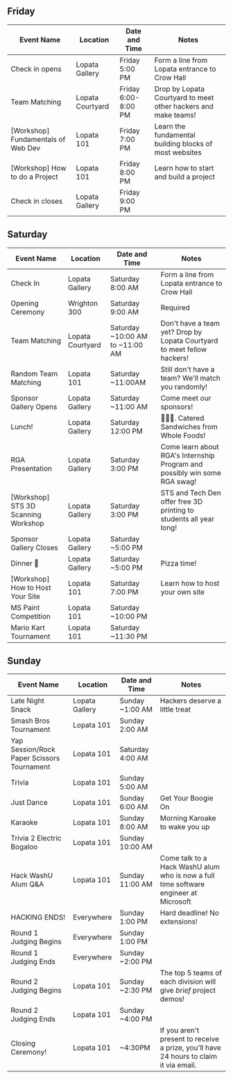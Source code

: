 ## Friday

| Event Name             | Location     | Date and Time                              | Notes                                                                                                                                       |
| ---------------------- | ------------ | ------------------------------------------ | ------------------------------------------------------------------------------------------------------------------------------------------- |
| Check in opens | Lopata Gallery | Friday 5:00 PM | Form a line from Lopata entrance to Crow Hall |
| Team Matching | Lopata Courtyard | Friday 6:00-8:00 PM | Drop by Lopata Courtyard to meet other hackers and make teams! |
| \[Workshop\] Fundamentals of Web Dev | Lopata 101 | Friday 7:00 PM | Learn the fundamental building blocks of most websites |
| \[Workshop\] How to do a Project | Lopata 101 | Friday 8:00 PM | Learn how to start and build a project |
| Check in closes | Lopata Gallery | Friday 9:00 PM | |

## Saturday

| Event Name             | Location     | Date and Time                              | Notes                                                                                                                                       |
| ---------------------- | ------------ | ------------------------------------------ | ------------------------------------------------------------------------------------------------------------------------------------------- |
| Check In | Lopata Gallery   | Saturday 8:00 AM | Form a line from Lopata entrance to Crow Hall |
| Opening Ceremony                        | Wrighton 300     | Saturday 9:00 AM                | Required |
| Team Matching                           | Lopata Courtyard | Saturday ~10:00 AM to ~11:00 AM | Don't have a team yet? Drop by Lopata Courtyard to meet fellow hackers! |
| Random Team Matching                    | Lopata 101              | Saturday ~11:00AM               | Still don't have a team? We'll match you randomly! |
| Sponsor Gallery Opens                   | Lopata Gallery   | Saturday ~11:00 AM                             | Come meet our sponsors! |
| Lunch!                                  | Lopata Gallery   | Saturday 12:00 PM               | 🍔🍔🍔. Catered Sandwiches from Whole Foods!|
| RGA Presentation              | Lopata Gallery   | Saturday 3:00 PM                             | Come learn about RGA's Internship Program and possibly win some RGA swag!|
| \[Workshop\] STS 3D Scanning Workshop               | Lopata Gallery   | Saturday 3:00 PM                             | STS and Tech Den offer free 3D printing to students all year long! |
| Sponsor Gallery Closes                   | Lopata Gallery   | Saturday ~5:00 PM                             |  |
| Dinner 🍕                               | Lopata Gallery   | Saturday ~5:00 PM                    | Pizza time! |
| \[Workshop\] How to Host Your Site | Lopata 101 | Saturday 7:00 PM | Learn how to host your own site |
| MS Paint Competition                              | Lopata 101   | Saturday ~10:00 PM                    |  |
| Mario Kart Tournament                              | Lopata 101   | Saturday ~11:30 PM                    |  |

## Sunday

| Event Name             | Location     | Date and Time                              | Notes                                                                                                                                       |
| ---------------------- | ------------ | ------------------------------------------ | ------------------------------------------------------------------------------------------------------------------------------------------- |
| Late Night Snack                             | Lopata Gallery   | Sunday ~1:00 AM                    | Hackers deserve a little treat |
| Smash Bros Tournament                            | Lopata 101   | Sunday 2:00 AM                    |  |
| Yap Session/Rock Paper Scissors Tournament                            | Lopata 101   | Saturday 4:00 AM                    | |
| Trivia                         | Lopata 101   | Sunday 5:00 AM                    |  |
| Just Dance                         | Lopata 101   | Sunday 6:00 AM                    | Get Your Boogie On |
| Karaoke                         | Lopata 101   | Sunday 8:00 AM                    | Morning Karoake to wake you up |
| Trivia 2 Electric Bogaloo                         | Lopata 101   | Sunday 10:00 AM                    | |
| Hack WashU Alum Q&A                         | Lopata 101   | Sunday 11:00 AM                    | Come talk to a Hack WashU alum who is now a full time software engineer at Microsoft|
| HACKING ENDS!          | Everywhere   | Sunday 1:00 PM                             | Hard deadline! No extensions!                                                                                                               |
| Round 1 Judging Begins | Everywhere   | Sunday 1:00 PM                             |                                                                                                                                             |
| Round 1 Judging Ends   | Everywhere   | Sunday ~2:00 PM                             |                                                                                                                                             |
| Round 2 Judging Begins | Lopata 101 | Sunday ~2:30 PM                             | The top 5 teams of each division will give _brief_ project demos!                                                                           |
| Round 2 Judging Ends   | Lopata 101 | Sunday ~4:00 PM                            |                                                                                                                                             |
| Closing Ceremony!      | Lopata 101 | ~4:30PM | If you aren't present to receive a prize, you'll have 24 hours to claim it via email.                                                       |
